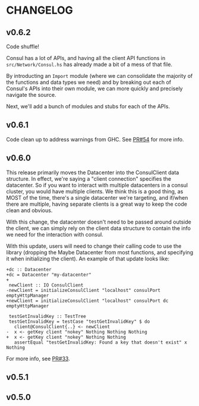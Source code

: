 # CHANGELOG

## v0.6.2

Code shuffle!

Consul has a lot of APIs, and having all the client API functions in
`src/Network/Consul.hs` has already made a bit of a mess of that file.

By introducting an `Import` module (where we can consolidate the majority of
the functions and data types we need) and by breaking out each of Consul's APIs
into their own module, we can more quickly and precisely navigate the source.

Next, we'll add a bunch of modules and stubs for each of the APIs.


## v0.6.1

Code clean up to address warnings from GHC.
See [PR#54](https://github.com/alphaHeavy/consul-haskell/pull/54) for more info.

## v0.6.0

This release primarily moves the Datacenter into the ConsulClient data structure.
In effect, we're saying a "client connection" specifies the datacenter. So if you
want to interact with multiple datacenters in a consul cluster, you would have
multiple clients. We think this is a good thing, as MOST of the time, there's a
single datacenter we're targeting, and if/when there are multiple, having separate
clients is a great way to keep the code clean and obvious.

With this change, the datacenter doesn't need to be passed around outside the
client, we can simply rely on the client data structure to contain the info we
need for the interaction with consul.

With this update, users will need to change their calling code to use the library
(dropping the Maybe Datacenter from most functions, and specifying it when
initializing the client). An example of that update looks like:

```
+dc :: Datacenter
+dc = Datacenter "my-datacenter"
+
 newClient :: IO ConsulClient
-newClient = initializeConsulClient "localhost" consulPort emptyHttpManager
+newClient = initializeConsulClient "localhost" consulPort dc emptyHttpManager
```

```
 testGetInvalidKey :: TestTree
 testGetInvalidKey = testCase "testGetInvalidKey" $ do
   client@ConsulClient{..} <- newClient
-  x <- getKey client "nokey" Nothing Nothing Nothing
+  x <- getKey client "nokey" Nothing Nothing
   assertEqual "testGetInvalidKey: Found a key that doesn't exist" x Nothing
```

For more info, see [PR#33](https://github.com/alphaHeavy/consul-haskell/pull/33).

## v0.5.1

## v0.5.0
